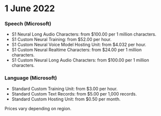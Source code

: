 # 1 June 2022

### Speech (Microsoft)

- S1 Neural Long Audio Characters: from $100.00 per 1 million characters.
- S1 Custom Neural Training: from $52.00 per hour.
- S1 Custom Neural Voice Model Hosting Unit: from $4.032 per hour.
- S1 Custom Neural Realtime Characters: from $24.00 per 1 million characters.
- S1 Custom Neural Long Audio Characters: from $100.00 per 1 million characters.

### Language (Microsoft)

- Standard Custom Training Unit: from $3.00 per hour.
- Standard Custom Text Records: from $5.00 per 1,000 records.
- Standard Custom Hosting Unit: from $0.50 per month.

Prices vary depending on region.